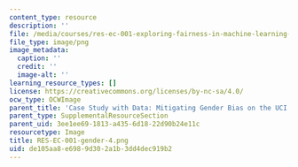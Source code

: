 ```yaml
---
content_type: resource
description: ''
file: /media/courses/res-ec-001-exploring-fairness-in-machine-learning-for-international-development-spring-2020/de105aa8e6989d302a1b3dd4dec919b2_RES-EC-001-gender-4.png
file_type: image/png
image_metadata:
  caption: ''
  credit: ''
  image-alt: ''
learning_resource_types: []
license: https://creativecommons.org/licenses/by-nc-sa/4.0/
ocw_type: OCWImage
parent_title: 'Case Study with Data: Mitigating Gender Bias on the UCI Adult Database'
parent_type: SupplementalResourceSection
parent_uid: 3ee1ee69-1813-a435-6d18-22d90b24e11c
resourcetype: Image
title: RES-EC-001-gender-4.png
uid: de105aa8-e698-9d30-2a1b-3dd4dec919b2
---
```

